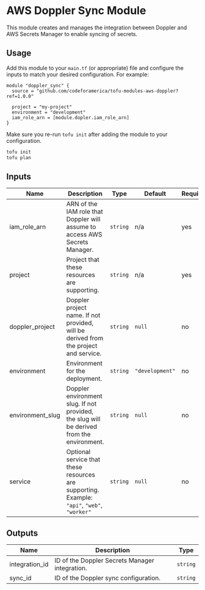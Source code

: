 # AWS Doppler Sync Module

This module creates and manages the integration between Doppler and AWS Secrets
Manager to enable syncing of secrets.

## Usage

Add this module to your `main.tf` (or appropriate) file and configure the inputs
to match your desired configuration. For example:

```hcl
module "doppler_sync" {
  source = "github.com/codeforamerica/tofu-modules-aws-doppler?ref=1.0.0"

  project = "my-project"
  environment = "development"
  iam_role_arn = [module.dopler.iam_role_arn]
}
```

Make sure you re-run `tofu init` after adding the module to your configuration.

```bash
tofu init
tofu plan
```

## Inputs

| Name             | Description                                                                                 | Type     | Default         | Required |
|------------------|---------------------------------------------------------------------------------------------|----------|-----------------|----------|
| iam_role_arn     | ARN of the IAM role that Doppler will assume to access AWS Secrets Manager.                 | `string` | n/a             | yes      |
| project          | Project that these resources are supporting.                                                | `string` | n/a             | yes      |
| doppler_project  | Doppler project name. If not provided, will be derived from the project and service.        | `string` | `null`          | no       |
| environment      | Environment for the deployment.                                                             | `string` | `"development"` | no       |
| environment_slug | Doppler environment slug. If not provided, the slug will be derived from the environment.   | `string` | `null`          | no       |
| service          | Optional service that these resources are supporting. Example: `"api"`, `"web"`, `"worker"` | `string` | `null`          | no       |

## Outputs

| Name           | Description                                    | Type     |
|----------------|------------------------------------------------|----------|
| integration_id | ID of the Doppler Secrets Manager integration. | `string` |
| sync_id        | ID of the Doppler sync configuration.          | `string` |


[badge-checks]: https://github.com/codeforamerica/tofu-modules-aws-doppler/actions/workflows/main.yaml/badge.svg
[badge-release]: https://img.shields.io/github/v/release/codeforamerica/tofu-modules-aws-doppler?logo=github&label=Latest%20Release
[code-checks]: https://github.com/codeforamerica/tofu-modules-aws-doppler/actions/workflows/main.yaml
[latest-release]: https://github.com/codeforamerica/tofu-modules-aws-doppler/releases/latest
[tofu-modules]: https://github.com/codeforamerica/tofu-modules
